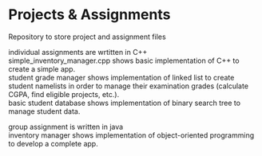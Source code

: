 # Projects & Assignments
Repository to store project and assignment files

individual assignments are wrtitten in C++  
  simple_inventory_manager.cpp shows basic implementation of C++ to create a simple app.  
  student grade manager shows implementation of linked list to create student namelists in order to manage their examination grades (calculate CGPA, find eligible projects, etc.).  
  basic student database shows implementation of binary search tree to manage student data.  

group assignment is written in java  
  inventory manager shows implementation of object-oriented programming to develop a complete app.

